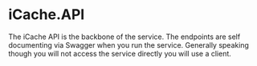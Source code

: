 ﻿# iCache.API

The iCache API is the backbone of the service. The endpoints are self documenting via Swagger when you run the service. Generally speaking though you will not access the service directly you will use a client.
